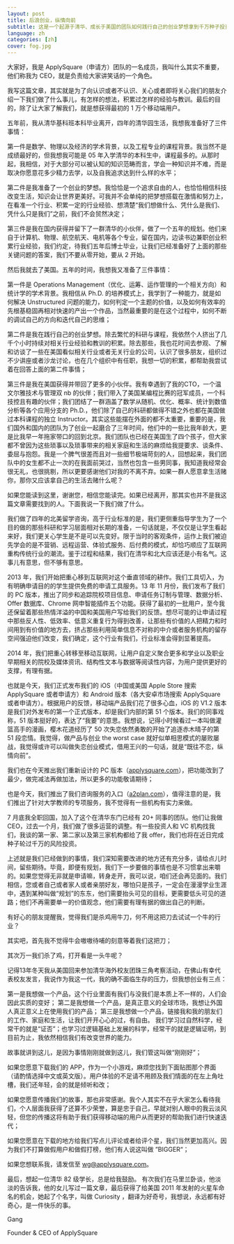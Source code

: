 ```yaml
---
layout: post
title: 后浪创业，纵情向前
subtitle: 这是一个起源于清华、成长于美国的团队如何践行自己的创业梦想拿到千万种子投资的海归创业故事，确切的说，是故事的开始
language: zh
categories: [zh]
cover: fog.jpg
---
```


大家好，我是 ApplySquare（申请方）团队的一名成员，我叫什么其实不重要，他们称我为 CEO，就是负责给大家讲笑话的一个角色。

我写这篇文章，其实就是为了向认识或者不认识、关心或者即将关心我们的朋友介绍一下我们做了什么事儿，有怎样的想法，积累过怎样的经验与教训。最后的目的，除了让大家了解我们，就是想获得最初的 1 万个移动端用户。

五年前，我从清华基科班本科毕业离开，四年的清华园生活，我想我准备好了三件事情：

第一件是数学、物理以及经济的学术背景，以及工程专业的课程背景。我当然不是成绩最好的，但我想我可能是 05 年入学清华的本科生中，课程最多的。从那时起，我相信，对于大部分可以被认知的知识范畴而言，学会一种知识并不难，而是取决你愿意花多少精力去学，以及自我追求达到什么样的水平；

第二件是我准备了一个创业的梦想。我恰恰是一个追求自由的人，也恰恰相信科技改变生活，知识会让世界更美好。可我并不会单纯的把梦想搭载在激情和努力上，在看准一个行业、积累一定的行业经验、想清楚“我们想做什么、凭什么是我们、凭什么只是我们”之前，我们不会贸然决定；

第三件是我在国内获得并留下了一群清华的小伙伴，做了一个五年的规划。他们来自于计算机、物理、航空航天、电机等各个专业，留在国内，边读书边兼职创业积累行业经验，我们约定，待我们五年后博士毕业，让我们已经准备好了上面的那些关键问题的答案，我们不要从零开始，要从 2 开始。

然后我就去了美国。五年的时间，我想我又准备了三件事情：

第一件是 Operations Management（优化、运筹、运作管理的一个相关方向）和统计学的学术背景。我相信从 Ph.D. 的培养模式上，我学到了一种能力，就是如何解决 Unstructured 问题的能力，如何判定一个主题的价值，以及如何有效率的先根基稳固再相对快速的产出一个作品，当然最重要的是在这个过程中，如何不断的调试自己的方向和迭代自己的思维；

第二件是我在践行自己的创业梦想。除去繁忙的科研与课程，我依然个人挤出了几千个小时持续对相关行业经验和教训的积累。除去那些，我也花时间去参观、了解和访谈了一些在美国看似相关行业或者无关行业的公司，认识了很多朋友，组织过不少讲座或者沙龙讨论，也在几个组织中有任职，我想一切的积累，都帮助我尝试着在回答上面的第二件事情；

第三件是我在美国获得并带回了更多的小伙伴。我有幸遇到了我的CTO，一个温文尔雅技术与管理双 nb 的伙伴；我们带入了美国某编程比赛的冠军成员，一个科技控且有趣的伙伴；我们团结了一群涵盖了数学从随机、优化、概率、统计到数值分析等各个应用分支的 Ph.D.，他们除了自己的科研都做得不错之外也都在美国做过本科课程的独立 Instructor。其实这些能摆在外面的都不太重要，重要的是，我们国外和国内的团队为了创业一起磨合了三年时间，他们中的一些比我年龄大，更是比我早一年拖家带口的回到北京。我们团队也已经在美国生了四个孩子，但大家都不曾因为这些琐事以及琐事带来的相关家庭和生活的麻烦给我提要求、谈条件、委屈与抱怨。我是一个脾气很差而且对一些细节极端苛刻的人，回想起来，我们团队中的女生都不止一次的在我面前哭过，当然也包含一些男同事，我知道我经常会很无礼，也很挑剔，所以更要感谢他们对我的不离不弃。如果一群人愿意拿生活赌你，那你又应该拿自己的生活去赌什么呢？

如果您能读到这里，谢谢您，相信您能读完。如果已经离开，那其实也并不是我这篇文章需要找到的人。下面我说一下我们做了什么。

我们做了四年的北美留学咨询，高于行业标准的是，我们更侧重指导学生为了一个目的做的那些科研和学习层面相对长期的准备，一句话就是，不仅仅是让学生看起来好，我们更关心学生是不是可以先变好。限于当时的客观条件，运作上我们被迫先学会的是不营销、远程运营、体验式服务、后付费的模式，却恰巧顺应了互联网重构传统行业的潮流。鉴于过程和结果，我们在清华和北大应该还是小有名气。这事儿有意思，但不够有意思。

2013 年，我们开始把重心移到互联网对这个垂直领域的耕作。我们工具切入，为有明确申请目的的学生提供免费的申请工具服务。13 年 11 月份，我们发布了我们的 PC 版本，推出了同步和追踪院校项目信息、申请任务订制与管理、数据分析、Offer 数据库、Chrome 网申智能插件五个功能。获得了最初的一批用户，至今我还保留着那些热情洋溢的中国和美国用户写给我们的反馈。想尽可能的让申请过程中那些反人性、低效率、低意义重复行为得到改善，让那些有价值的人把精力和时间用到有价值的地方去，挤占那些利用简单信息不对称的中介或者服务机构的留存空间强迫他们改变，我们确定，这个行业有我们，行业标准会得到显著提高。

2014 年，我们把重心转移至移动互联网，让用户自定义聚合更多和学业以及职业早期相关的院校及媒体资讯、结构性文本与数据等阅读性内容，为用户提供更好的支撑，有理有据。

也就是今天，我们正式发布我们的 iOS（中国或美国 Apple Store 搜索 ApplySquare 或者申请方）和 Android 版本（各大安卓市场搜索 ApplySquare 或者申请方）。根据用户的反馈，移动端产品我们花了很多心血，iOS 的 V1.2 版本是我们对外发布的第一个正式版本，却是我们内部的第 51 个版本。我们的同事戏称，51 版本挺好的，表达了“我要”的意思。我想说，记得小时候看过一本叫做灌篮高手的漫画，樱木花道经历了 50 次失恋依然勇敢的开始了追逐赤木晴子的第 51 段恋情。我觉得，做产品与创业 the worst case 就好似单相思模式的屡败屡战，我觉得或许可以叫做失恋创业模式，借用王兴的一句话，就是“既往不恋，纵情向前”。

我们也在今天推出我们重新设计的 PC 版本（[applysquare.com](https://www.applysquare.com/)），把功能改到了最少，做完减法再做加法，所以更多的功能敬请期待；

也是今天，我们推出了我们咨询服务的入口（[a2plan.com](http://www.a2plan.com/)），值得注意的是，我们推出了针对大学教师的专项服务，我不觉得有一些机构有实力来做。

7 月底我全职回国，加入了这个在清华东门已经有 20+ 同事的团队。他们让我做 CEO，过去一个月，我们做了很多运营的调整。有一些投资人和 VC 机构找我们，我谈的第一家、第二家以及第三家机构都给了我 offer，我们也将在近日完成种子轮过千万的风险投资。

上述就是我们已经做到的事情，我们深知需要改进的地方还有充分多，请给点儿时间，留些期待。毕竟，即便有规划，我们下一步要做的事情也是不习惯拿出来嚼的。如果您觉得无非就是申请嘛，转身走开，我可以说，咱们还会再见面的。我们相信，您或者自己或者家人或者亲朋好友，哪怕只是孩子，一定会在漫漫学业生涯中，遇到某种叫做“规划”的东东，他们需要抬头可见的目标，更需要低头可见的道路；他们不再需要单一的价值观念，他们需要有理有据的做出自己的判断。

有好心的朋友提醒我，觉得我们是杀鸡用牛刀，何不用这把刀去试试一个牛的行业？

其实吧，首先我不觉得牛会嗷嗷待哺的刻意等着我们这把刀；

其次万一我们杀了鸡，打开看是一头牛呢？

记得13年冬天我从美国回来参加清华海外校友团珠三角考察活动，在佛山有幸代表校友发言，我说作为我这一代，我的确不面临生存的压力，但我想创业有三点：

第一是我想做一个产品，这个行业里面有我们与没我们是本质上不一样的，人们会因此实质的变好；
第二是我想做一个产品，是真正意义的全球市场，我想让外国人真正意义上在使用我们的产品；
第三是我想做一个产品，链接我和我的朋友们的工作、家庭和生活，让我们开开心心的过，有自由。
我们学习过自然科学，经常干的就是“证否”；也学习过逻辑基础上发展的科学，经常干的就是逻辑证明，到目前为止，我依然相信我们有改变世界的能力。

故事就讲到这儿，是因为事情刚刚就做到这儿，我们管这叫做“刚刚好”；

如果您愿意下载我们的 APP，作为一个小游戏，麻烦您找到下面贴图那个界面（请酌情选择中文或英文版）。用户体验的不足请不用顾及我们情面的在左上角吐槽，我们还年轻，会的就是倾听和改；

如果您愿意传播我们的故事，那也非常感谢。我个人其实不在乎大家怎么看待我们，个人层面我获得了还算不少荣誉，算是忠于自己，早就对别人眼中的我云淡风轻，但您的传播这将有助于我们获得移动端的用户从而更好的帮助我们进行快速迭代；

如果您愿意在下载的地方给我们写点儿评论或者给评个星，我们当然更加高兴。因为我们不打算做假用户和做假打榜，他们有人说这叫做 ”BIGGER“；

如果您想联系我，请发信至 <wg@applysquare.com>。

最后，想起一位清华 82 级学长，总是给我鼓励。 有次我们在马里兰卧谈，他淡淡的告诉我，他的女儿写过一篇文章，最后获得了给美国 2011 年发射的火星车命名的机会，她起了个名字，叫做 Curiosity ，翻译为好奇号，我想说，永远都有好奇心，是一件快乐的事。



Gang

Founder & CEO of ApplySquare
